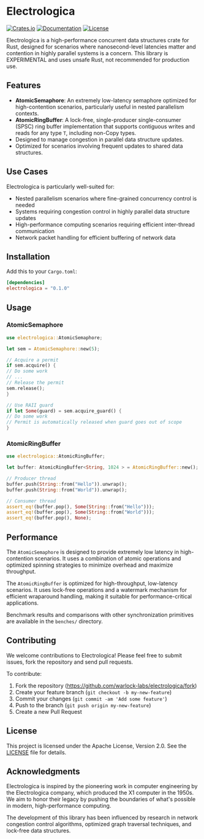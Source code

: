 # Electrologica

[![Crates.io](https://img.shields.io/crates/v/electrologica.svg)](https://crates.io/crates/electrologica)
[![Documentation](https://docs.rs/electrologica/badge.svg)](https://docs.rs/electrologica)
[![License](https://img.shields.io/badge/license-Apache--2.0-blue.svg)](LICENSE)

Electrologica is a high-performance concurrent data structures crate for Rust, designed for scenarios where
nanosecond-level latencies matter and contention in highly parallel systems is a concern. This library is
EXPERIMENTAL and uses unsafe Rust, not recommended for production use.

## Features

- **AtomicSemaphore**: An extremely low-latency semaphore optimized for high-contention scenarios, particularly useful
  in nested parallelism contexts.
- **AtomicRingBuffer**: A lock-free, single-producer single-consumer (SPSC) ring buffer implementation that supports
  contiguous writes and reads for any type `T`, including non-Copy types.
- Designed to manage congestion in parallel data structure updates.
- Optimized for scenarios involving frequent updates to shared data structures.

## Use Cases

Electrologica is particularly well-suited for:

- Nested parallelism scenarios where fine-grained concurrency control is needed
- Systems requiring congestion control in highly parallel data structure updates
- High-performance computing scenarios requiring efficient inter-thread communication
- Network packet handling for efficient buffering of network data

## Installation

Add this to your `Cargo.toml`:

```toml
[dependencies]
electrologica = "0.1.0"
```

## Usage

### AtomicSemaphore

```rust
use electrologica::AtomicSemaphore;

let sem = AtomicSemaphore::new(5);

// Acquire a permit
if sem.acquire() {
// Do some work
// ...
// Release the permit
sem.release();
}

// Use RAII guard
if let Some(guard) = sem.acquire_guard() {
// Do some work
// Permit is automatically released when guard goes out of scope
}
```

### AtomicRingBuffer

```rust
use electrologica::AtomicRingBuffer;

let buffer: AtomicRingBuffer<String, 1024 > = AtomicRingBuffer::new();

// Producer thread
buffer.push(String::from("Hello")).unwrap();
buffer.push(String::from("World")).unwrap();

// Consumer thread
assert_eq!(buffer.pop(), Some(String::from("Hello")));
assert_eq!(buffer.pop(), Some(String::from("World")));
assert_eq!(buffer.pop(), None);
```

## Performance

The `AtomicSemaphore` is designed to provide extremely low latency in high-contention scenarios. It uses a combination
of atomic operations and optimized spinning strategies to minimize overhead and maximize throughput.

The `AtomicRingBuffer` is optimized for high-throughput, low-latency scenarios. It uses lock-free operations and a
watermark mechanism for efficient wraparound handling, making it suitable for performance-critical applications.

Benchmark results and comparisons with other synchronization primitives are available in the `benches/` directory.

## Contributing

We welcome contributions to Electrologica! Please feel free to submit issues, fork the repository and send pull
requests.

To contribute:

1. Fork the repository (https://github.com/warlock-labs/electrologica/fork)
2. Create your feature branch (`git checkout -b my-new-feature`)
3. Commit your changes (`git commit -am 'Add some feature'`)
4. Push to the branch (`git push origin my-new-feature`)
5. Create a new Pull Request

## License

This project is licensed under the Apache License, Version 2.0. See the [LICENSE](LICENSE) file for details.

## Acknowledgments

Electrologica is inspired by the pioneering work in computer engineering by the Electrologica company, which produced
the X1 computer in the 1950s. We aim to honor their legacy by pushing the boundaries of what's possible in modern,
high-performance computing.

The development of this library has been influenced by research in network congestion control algorithms, optimized
graph traversal techniques, and lock-free data structures.